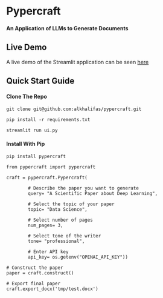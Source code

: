 # Pypercraft
#### An Application of LLMs to Generate Documents

## Live Demo

A live demo of the Streamlit application can be seen [here](https://pypercraft-8c8dd60022df.herokuapp.com/)

## Quick Start Guide

#### Clone The Repo

    git clone git@github.com:alkhalifas/pypercraft.git

    pip install -r requirements.txt

    streamlit run ui.py

#### Install With Pip

    pip install pypercraft

    from pypercraft import pypercraft

    craft = pypercraft.Pypercraft(

            # Describe the paper you want to generate
            query= "A Scientific Paper about Deep Learning",

            # Select the topic of your paper
            topic= "Data Science",

            # Select number of pages
            num_pages= 3,

            # Select tone of the writer
            tone= "professional",

            # Enter API key
            api_key= os.getenv("OPENAI_API_KEY"))

    # Construct the paper
    paper = craft.construct()

    # Export final paper
    craft.export_docx('tmp/test.docx')

